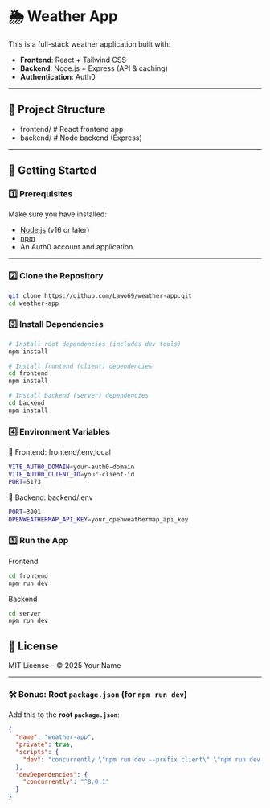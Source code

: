 # 🌦️ Weather App

This is a full-stack weather application built with:

- **Frontend**: React + Tailwind CSS
- **Backend**: Node.js + Express (API & caching)
- **Authentication**: Auth0

---

## 📁 Project Structure

- frontend/ # React frontend app
- backend/ # Node backend (Express)

---

## 🚀 Getting Started

### 1️⃣ Prerequisites

Make sure you have installed:

- [Node.js](https://nodejs.org/) (v16 or later)
- [npm](https://www.npmjs.com/)
- An Auth0 account and application

---

### 2️⃣ Clone the Repository

```bash
git clone https://github.com/Lawo69/weather-app.git
cd weather-app
```

### 3️⃣ Install Dependencies

```bash
# Install root dependencies (includes dev tools)
npm install

# Install frontend (client) dependencies
cd frontend
npm install

# Install backend (server) dependencies
cd backend
npm install
```

### 4️⃣ Environment Variables

📌 Frontend: frontend/.env,local
```bash
VITE_AUTH0_DOMAIN=your-auth0-domain
VITE_AUTH0_CLIENT_ID=your-client-id
PORT=5173
```
📌 Backend: backend/.env
```bash
PORT=3001
OPENWEATHERMAP_API_KEY=your_openweathermap_api_key
```

### 5️⃣ Run the App

Frontend
```bash
cd frontend
npm run dev
```

Backend
```bash
cd server
npm run dev
```

## 📄 License
MIT License – © 2025 Your Name

---

### 🛠️ Bonus: Root `package.json` (for `npm run dev`)

Add this to the **root `package.json`**:

```json
{
  "name": "weather-app",
  "private": true,
  "scripts": {
    "dev": "concurrently \"npm run dev --prefix client\" \"npm run dev --prefix server\""
  },
  "devDependencies": {
    "concurrently": "^8.0.1"
  }
}
```
